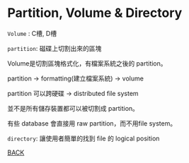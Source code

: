 # Partition, Volume & Directory

`Volume` : C槽, D槽

`partition`: 磁碟上切割出來的區塊

Volume是切割區塊格式化，有檔案系統之後的 partition。

partition → formatting(建立檔案系統) → volume 

partition 可以跨硬碟 → distributed file system

並不是所有儲存裝置都可以被切割成 partition。

有些 database 會直接用 raw partition，而不用file system。

`directory`: 讓使用者簡單的找到 file 的 logical position

[BACK](https://www.notion.so/File-System-Interface-ebda5196a44a46fe95f8c54ab7db9255)